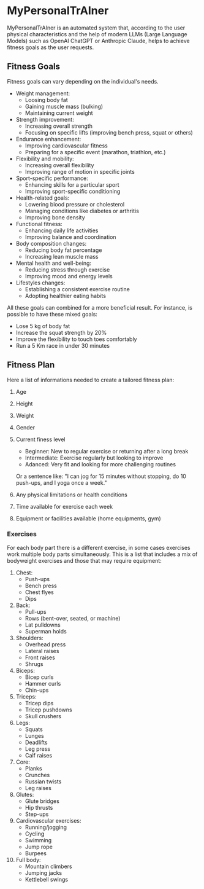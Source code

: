 # MyPersonalTrAIner

MyPersonalTrAIner is an automated system that, according to the user physical characteristics and the help of modern LLMs (Large Language Models) such as OpenAI ChatGPT or Anthropic Claude, helps to achieve fitness goals as the user requests.


## Fitness Goals

Fitness goals can vary depending on the individual's needs.

- Weight management:
    - Loosing body fat
    - Gaining muscle mass (bulking)
    - Maintaining current weight
- Strength improvement:
    - Increasing overall strength
    - Focusing on specific lifts (improving bench press, squat or others)
- Endurance enhancement:
    - Improving cardiovascular fitness
    - Preparing for a specific event (marathon, triathlon, etc.)
- Flexibility and mobility:
    - Increasing overall flexibility
    - Improving range of motion in specific joints
- Sport-specific performance:
    - Enhancing skills for a particular sport
    - Improving sport-specific conditioning
- Health-related goals:
    - Lowering blood pressure or cholesterol
    - Managing conditions like diabetes or arthritis
    - Improving bone density
- Functional fitness:
    - Enhancing daily life activities
    - Improving balance and coordination
- Body composition changes:
    - Reducing body fat percentage
    - Increasing lean muscle mass
- Mental health and well-being:
    - Reducing stress through exercise
    - Improving mood and energy levels
- Lifestyles changes:
    - Establishing a consistent exercise routine
    - Adopting healthier eating habits

All these goals can combined for a more beneficial result. For instance, is possible to have these mixed goals:

- Lose 5 kg of body fat
- Increase the squat strength by 20%
- Improve the flexibility to touch toes comfortably
- Run a 5 Km race in under 30 minutes

## Fitness Plan

Here a list of informations needed to create a tailored fitness plan:

1. Age
2. Height
3. Weight
4. Gender
5. Current finess level
    - Beginner: New to regular exercise or returning after a long break
    - Intermediate: Exercise regularly but looking to improve
    - Adanced: Very fit and looking for more challenging routines


    Or a sentence like: "I can jog for 15 minutes without stopping, do 10 push-ups, and I yoga once a week."
6. Any physical limitations or health conditions
7. Time available for exercise each week
8. Equipment or facilities available (home equipments, gym)

### Exercises

For each body part there is a different exercise, in some cases exercises work multiple body parts simultaneously. This is a list that includes a mix of bodyweight exercises and those that may require equipment:

1. Chest:
    - Push-ups
    - Bench press
    - Chest flyes
    - Dips
2. Back:
    - Pull-ups
    - Rows (bent-over, seated, or machine)
    - Lat pulldowns
    - Superman holds
3. Shoulders:
    - Overhead press
    - Lateral raises
    - Front raises
    - Shrugs
4. Biceps:
    - Bicep curls
    - Hammer curls
    - Chin-ups
5. Triceps:
    - Tricep dips
    - Tricep pushdowns
    - Skull crushers
6. Legs:
    - Squats
    - Lunges
    - Deadlifts
    - Leg press
    - Calf raises
7. Core:
    - Planks
    - Crunches
    - Russian twists
    - Leg raises
8. Glutes:
    - Glute bridges
    - Hip thrusts
    - Step-ups
9. Cardiovascular exercises:
    - Running/jogging
    - Cycling
    - Swimming
    - Jump rope
    - Burpees
10. Full body:
    - Mountain climbers
    - Jumping jacks
    - Kettlebell swings
